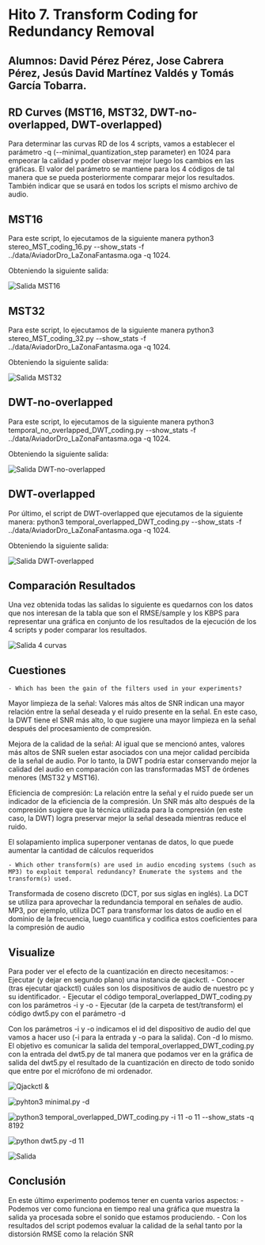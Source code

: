 # Hito 7. Transform Coding for Redundancy Removal

## Alumnos: David Pérez Pérez, Jose Cabrera Pérez, Jesús David Martínez Valdés y Tomás García Tobarra.

## RD Curves (MST16, MST32, DWT-no-overlapped, DWT-overlapped)

Para determinar las curvas RD de los 4 scripts, vamos a establecer el parámetro -q (--minimal_quantization_step parameter) en 1024 para empeorar la calidad y poder observar mejor luego los cambios en las gráficas. El valor del parámetro se mantiene para los 4 códigos de tal manera que se pueda posteriormente comparar mejor los resultados. También indicar que se usará en todos los scripts el mismo archivo de audio.

## MST16

Para este script, lo ejecutamos de la siguiente manera python3 stereo_MST_coding_16.py --show_stats -f ../data/AviadorDro_LaZonaFantasma.oga -q 1024.

Obteniendo la siguiente salida:

![Salida MST16](Img/mst16.png)

## MST32

Para este script, lo ejecutamos de la siguiente manera python3 stereo_MST_coding_32.py --show_stats -f ../data/AviadorDro_LaZonaFantasma.oga -q 1024.

Obteniendo la siguiente salida:

![Salida MST32](Img/mst32.png)

## DWT-no-overlapped

Para este script, lo ejecutamos de la siguiente manera python3 temporal_no_overlapped_DWT_coding.py --show_stats -f ../data/AviadorDro_LaZonaFantasma.oga -q 1024.

Obteniendo la siguiente salida:

![Salida DWT-no-overlapped](Img/temporal-no-overlapped.png)

## DWT-overlapped

Por último, el script de DWT-overlapped que ejecutamos de la siguiente manera: python3 temporal_overlapped_DWT_coding.py --show_stats -f ../data/AviadorDro_LaZonaFantasma.oga -q 1024.

Obteniendo la siguiente salida:

![Salida DWT-overlapped](Img/temporal-overlapped.png)

## Comparación Resultados

Una vez obtenida todas las salidas lo siguiente es quedarnos con los datos que nos interesan de la tabla que son el RMSE/sample y los KBPS para representar una gráfica en conjunto de los resultados de la ejecución de los 4 scripts y poder comparar los resultados.

![Salida 4 curvas](Img/rdcurvas.png)

## Cuestiones

    - Which has been the gain of the filters used in your experiments?

Mayor limpieza de la señal: Valores más altos de SNR indican una mayor relación entre la señal deseada y el ruido presente en la señal. En este caso, la DWT tiene el SNR más alto, lo que sugiere una mayor limpieza en la señal después del procesamiento de compresión.

Mejora de la calidad de la señal: Al igual que se mencionó antes, valores más altos de SNR suelen estar asociados con una mejor calidad percibida de la señal de audio. Por lo tanto, la DWT podría estar conservando mejor la calidad del audio en comparación con las transformadas MST de órdenes menores (MST32 y MST16).

Eficiencia de compresión: La relación entre la señal y el ruido puede ser un indicador de la eficiencia de la compresión. Un SNR más alto después de la compresión sugiere que la técnica utilizada para la compresión (en este caso, la DWT) logra preservar mejor la señal deseada mientras reduce el ruido.

El solapamiento implica superponer ventanas de datos, lo que puede aumentar la cantidad de cálculos requeridos

    - Which other transform(s) are used in audio encoding systems (such as MP3) to exploit temporal redundancy? Enumerate the systems and the transform(s) used. 

Transformada de coseno discreto (DCT, por sus siglas en inglés). La DCT se utiliza para aprovechar la redundancia temporal en señales de audio. MP3, por ejemplo, utiliza DCT para transformar los datos de audio en el dominio de la frecuencia, luego cuantifica y codifica estos coeficientes para la compresión de audio

## Visualize

Para poder ver el efecto de la cuantización en directo necesitamos:
    - Ejecutar (y dejar en segundo plano) una instancia de qjackctl.
    - Conocer (tras ejecutar qjackctl) cuáles son los dispositivos de audio de nuestro pc y su identificador.
    - Ejecutar el código temporal_overlapped_DWT_coding.py con los parámetros -i y -o
    - Ejecutar (de la carpeta de test/transform) el código dwt5.py con el parámetro -d

Con los parámetros -i y -o indicamos el id del dispositivo de audio del que vamos a hacer uso (-i para la entrada y -o para la salida). Con -d lo mismo. El objetivo es comunicar la salida del temporal_overlapped_DWT_coding.py con la entrada del dwt5.py de tal manera que podamos ver en la gráfica de salida del dwt5.py el resultado de la cuantización en directo de todo sonido que entre por el micrófono de mi ordenador.


![Qjackctl &](Img/qjackctl.png)

![pyhton3 minimal.py -d](Img/dispositivos.png)

![python3 temporal_overlapped_DWT_coding.py -i 11 -o 11 --show_stats -q 8192](Img/temporal.png)

![python dwt5.py -d 11](Img/dwt5.png)

![Salida](Img/Grafica.png)

## Conclusión

En este último experimento podemos tener en cuenta varios aspectos: 
    - Podemos ver como funciona en tiempo real una gráfica que muestra la salida ya procesada sobre el sonido que estamos produciendo.
    - Con los resultados del script podemos evaluar la calidad de la señal tanto por la distorsión RMSE como la relación SNR
